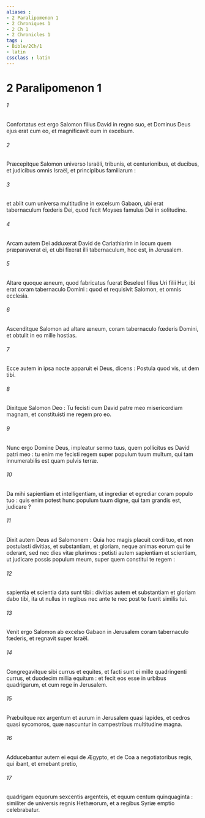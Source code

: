 ```yaml
---
aliases : 
- 2 Paralipomenon 1
- 2 Chroniques 1
- 2 Ch 1
- 2 Chronicles 1
tags : 
- Bible/2Ch/1
- latin
cssclass : latin
---
```


# 2 Paralipomenon 1

###### 1
Confortatus est ergo Salomon filius David in regno suo, et Dominus Deus ejus erat cum eo, et magnificavit eum in excelsum.
###### 2
Præcepitque Salomon universo Israëli, tribunis, et centurionibus, et ducibus, et judicibus omnis Israël, et principibus familiarum :
###### 3
et abiit cum universa multitudine in excelsum Gabaon, ubi erat tabernaculum fœderis Dei, quod fecit Moyses famulus Dei in solitudine.
###### 4
Arcam autem Dei adduxerat David de Cariathiarim in locum quem præparaverat ei, et ubi fixerat illi tabernaculum, hoc est, in Jerusalem.
###### 5
Altare quoque æneum, quod fabricatus fuerat Beseleel filius Uri filii Hur, ibi erat coram tabernaculo Domini : quod et requisivit Salomon, et omnis ecclesia.
###### 6
Ascenditque Salomon ad altare æneum, coram tabernaculo fœderis Domini, et obtulit in eo mille hostias.
###### 7
Ecce autem in ipsa nocte apparuit ei Deus, dicens : Postula quod vis, ut dem tibi.
###### 8
Dixitque Salomon Deo : Tu fecisti cum David patre meo misericordiam magnam, et constituisti me regem pro eo.
###### 9
Nunc ergo Domine Deus, impleatur sermo tuus, quem pollicitus es David patri meo : tu enim me fecisti regem super populum tuum multum, qui tam innumerabilis est quam pulvis terræ.
###### 10
Da mihi sapientiam et intelligentiam, ut ingrediar et egrediar coram populo tuo : quis enim potest hunc populum tuum digne, qui tam grandis est, judicare ?
###### 11
Dixit autem Deus ad Salomonem : Quia hoc magis placuit cordi tuo, et non postulasti divitias, et substantiam, et gloriam, neque animas eorum qui te oderant, sed nec dies vitæ plurimos : petisti autem sapientiam et scientiam, ut judicare possis populum meum, super quem constitui te regem :
###### 12
sapientia et scientia data sunt tibi : divitias autem et substantiam et gloriam dabo tibi, ita ut nullus in regibus nec ante te nec post te fuerit similis tui.
###### 13
Venit ergo Salomon ab excelso Gabaon in Jerusalem coram tabernaculo fœderis, et regnavit super Israël.
###### 14
Congregavitque sibi currus et equites, et facti sunt ei mille quadringenti currus, et duodecim millia equitum : et fecit eos esse in urbibus quadrigarum, et cum rege in Jerusalem.
###### 15
Præbuitque rex argentum et aurum in Jerusalem quasi lapides, et cedros quasi sycomoros, quæ nascuntur in campestribus multitudine magna.
###### 16
Adducebantur autem ei equi de Ægypto, et de Coa a negotiatoribus regis, qui ibant, et emebant pretio,
###### 17
quadrigam equorum sexcentis argenteis, et equum centum quinquaginta : similiter de universis regnis Hethæorum, et a regibus Syriæ emptio celebrabatur.
